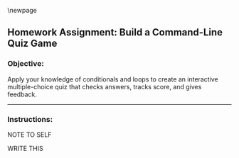 \newpage

## Homework Assignment: Build a Command-Line Quiz Game

### Objective:

Apply your knowledge of conditionals and loops to create an interactive
multiple-choice quiz that checks answers, tracks score, and gives feedback.

---

### Instructions:


NOTE TO SELF

WRITE THIS
